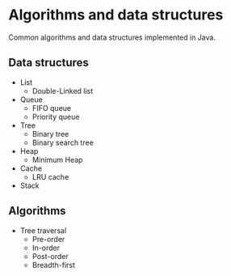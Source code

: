 # Algorithms and data structures

Common algorithms and data structures implemented in Java.

## Data structures

- List
    - Double-Linked list
- Queue
    - FIFO queue
    - Priority queue
- Tree
    - Binary tree
    - Binary search tree
- Heap
    - Minimum Heap
- Cache
    - LRU cache
- Stack

## Algorithms

- Tree traversal
    - Pre-order
    - In-order
    - Post-order
    - Breadth-first
